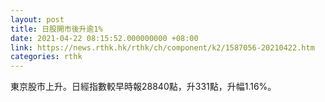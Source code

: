 ```yaml
---
layout: post
title: 日股開市後升逾1%
date: 2021-04-22 08:15:52.000000000 +08:00
link: https://news.rthk.hk/rthk/ch/component/k2/1587056-20210422.htm
categories: rthk
---
```


東京股市上升。日經指數較早時報28840點，升331點，升幅1.16%。
